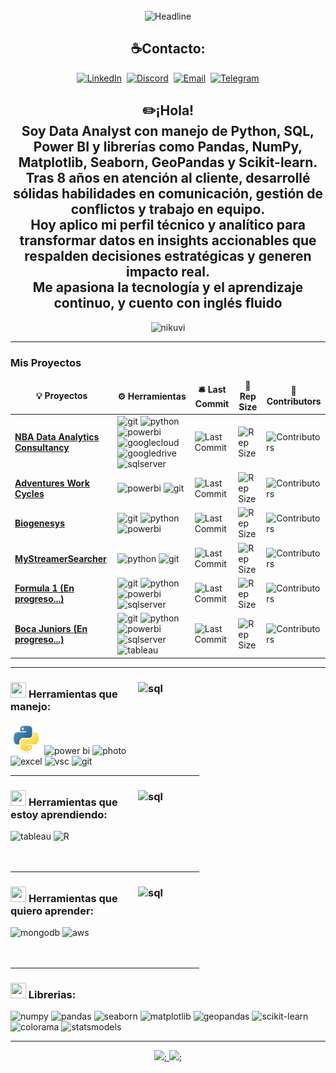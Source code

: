 <div>
  <div align=center>
   <img src="https://media.tenor.com/uF7aJqxcM6QAAAAj/digital-skola-bertalenta-digital.gif" alt="" />
   <br>
   <img src="https://readme-typing-svg.herokuapp.com?color=FA8072&size=32&center=true&vCenter=true&width=600&height=50&lines=Hola+soy+Nicole+%F0%9F%91%8B" alt="Headline" />
</div>

<div align="center">
  <h2>☕Contacto:</h2>
  <a href="https://www.linkedin.com/in/nicoleviviant/"><img src="https://img.icons8.com/?size=100&id=WyB8Jtm9PZoo&format=png&color=000000" alt="LinkedIn" width="80" height="80" /></a>&nbsp;
  <a href="https://discord.com/users/nikuvi"><img src="https://img.icons8.com/?size=100&id=36wRfL5VpMnw&format=png&color=000000" alt="Discord" width="80" height="80" /></a>&nbsp;
  <a href="mailto:nicoleviviant@gmail.com"><img src="https://img.icons8.com/?size=100&id=K1IV4wU6ceuS&format=png&color=000000" alt="Email" width="80" height="80" /></a>&nbsp;
  <a href="https://t.me/nicoleviviant"><img src="https://img.icons8.com/?size=100&id=Ai1GT4W6UPLG&format=png&color=000000" alt="Telegram" width="80" height="80" /></a>
</div>

<div>
  <h2 align="center">
  ✏️¡Hola!
  <br>Soy Data Analyst con manejo de Python, SQL, Power BI y librerías como Pandas, NumPy, Matplotlib, Seaborn, GeoPandas y Scikit-learn.
  <br>Tras 8 años en atención al cliente, desarrollé sólidas habilidades en comunicación, gestión de conflictos y trabajo en equipo.
  <br>Hoy aplico mi perfil técnico y analítico para transformar datos en insights accionables que respalden decisiones estratégicas y generen impacto real.
  <br>Me apasiona la tecnología y el aprendizaje continuo, y cuento con inglés fluido
  </h2>
</div>

<div>
  <p align="center"> 
   <img src="https://komarev.com/ghpvc/?username=nikuvi&label=Profile%20views&color=0e75b6&style=flat" alt="nikuvi" /> 
  </p>
</div>

<hr width="100%" >

<h3>Mis Proyectos</h3>
<table>
  <thead align="center">
    <tr border: none;>
      <td><b>💡 Proyectos</b></td>
      <td><b>⚙️ Herramientas</b></td>
      <td><b>🛎️ Last Commit</b></td>
      <td><b>📁 Rep Size</b></td>
      <td><b>👤 Contributors</b></td>
    </tr>
  </thead>
  <tbody>
    <tr>
      <td><a href="https://github.com/nikuvi/Gametime-Stats---NBA-Data-Analytics-Consultancy"><b>NBA Data Analytics Consultancy</b></a></td>
      <td>
	<img alt="git" src="https://img.icons8.com/?size=100&id=20906&format=png&color=000000" height="20" width="20"/>
	<img alt="python" src="https://img.icons8.com/?size=100&id=13441&format=png&color=000000" height="20" width="20"/>
	<img alt="powerbi" src="https://img.icons8.com/?size=100&id=3sGOUDo9nJ4k&format=png&color=000000" height="20" width="20"/>
	<img alt="googlecloud" src="https://img.icons8.com/?size=100&id=WHRLQdbEXQ16&format=png&color=000000" height="20" width="20"/>
	<img alt="googledrive" src="https://img.icons8.com/?size=100&id=eKDChMKt75eu&format=png&color=000000" height="20" width="20"/>
	<img alt="sqlserver" src="https://img.icons8.com/?size=100&id=laYYF3dV0Iew&format=png&color=000000" height="20" width="20"/>
      </td>
      <td><img alt="Last Commit" src="https://img.shields.io/github/last-commit/nikuvi/Gametime-Stats---NBA-Data-Analytics-Consultancy?style=for-the-badge)"/></td>
      <td><img alt="Rep Size" src="https://img.shields.io/github/repo-size/nikuvi/Gametime-Stats---NBA-Data-Analytics-Consultancy?style=for-the-badge"/></td>
      <td><img alt="Contributors" src="https://img.shields.io/github/contributors/nikuvi/Gametime-Stats---NBA-Data-Analytics-Consultancy?style=for-the-badge"/></td>
    </tr>
	  <tr>
      <td><a href="https://github.com/nikuvi/Adventures-Work-Cycles"><b>Adventures Work Cycles</b></a></td>
      <td>
	<img alt="powerbi" src="https://img.icons8.com/?size=100&id=3sGOUDo9nJ4k&format=png&color=000000" height="20" width="20"/>
	<img alt="git" src="https://img.icons8.com/?size=100&id=20906&format=png&color=000000" height="20" width="20"/>
      </td>
      <td><img alt="Last Commit" src="https://img.shields.io/github/last-commit/nikuvi/Adventures-Work-Cycles?style=for-the-badge)"/></td>
      <td><img alt="Rep Size" src="https://img.shields.io/github/repo-size/nikuvi/Adventures-Work-Cycles?style=for-the-badge"/></td>
      <td><img alt="Contributors" src="https://img.shields.io/github/contributors/nikuvi/Adventures-Work-Cycles?style=for-the-badge"/></td>
    </tr>
    <tr>
      <td><a href="https://github.com/nikuvi/Biogenesys"><b>Biogenesys</b></a></td>
      <td>
	<img alt="git" src="https://img.icons8.com/?size=100&id=20906&format=png&color=000000" height="20" width="20"/>
	<img alt="python" src="https://img.icons8.com/?size=100&id=13441&format=png&color=000000" height="20" width="20"/>
	<img alt="powerbi" src="https://img.icons8.com/?size=100&id=3sGOUDo9nJ4k&format=png&color=000000" height="20" width="20"/>
      </td>
      <td><img alt="Last Commit" src="https://img.shields.io/github/last-commit/nikuvi/Biogenesys?style=for-the-badge)"/></td>
      <td><img alt="Rep Size" src="https://img.shields.io/github/repo-size/nikuvi/Biogenesys?style=for-the-badge"/></td>
      <td><img alt="Contributors" src="https://img.shields.io/github/contributors/nikuvi/Biogenesys?style=for-the-badge"/></td>
    </tr>
    <tr>
      <td><a href="https://github.com/nikuvi/MyStreamerSearcher"><b>MyStreamerSearcher</b></a></td>
      <td>
	<img alt="python" src="https://img.icons8.com/?size=100&id=13441&format=png&color=000000" height="20" width="20"/>
	<img alt="git" src="https://img.icons8.com/?size=100&id=20906&format=png&color=000000" height="20" width="20"/>
      </td>
      <td><img alt="Last Commit" src="https://img.shields.io/github/last-commit/nikuvi/MyStreamerSearcher?style=for-the-badge)"/></td>
      <td><img alt="Rep Size" src="https://img.shields.io/github/repo-size/nikuvi/MyStreamerSearcher?style=for-the-badge"/></td>
      <td><img alt="Contributors" src="https://img.shields.io/github/contributors/nikuvi/MyStreamerSearcher?style=for-the-badge"/></td>
    </tr>
    <tr>
      <td><a href="https://github.com/nikuvi/Formula1"><b>Formula 1 (En progreso...)</b></a></td>
      <td>
	<img alt="git" src="https://img.icons8.com/?size=100&id=20906&format=png&color=000000" height="20" width="20"/>
	<img alt="python" src="https://img.icons8.com/?size=100&id=13441&format=png&color=000000" height="20" width="20"/>
	<img alt="powerbi" src="https://img.icons8.com/?size=100&id=3sGOUDo9nJ4k&format=png&color=000000" height="20" width="20"/>
	<img alt="sqlserver" src="https://img.icons8.com/?size=100&id=laYYF3dV0Iew&format=png&color=000000" height="20" width="20"/>
      </td>
      <td><img alt="Last Commit" src="https://img.shields.io/github/last-commit/nikuvi/Formula1?style=for-the-badge)"/></td>
      <td><img alt="Rep Size" src="https://img.shields.io/github/repo-size/nikuvi/Formula1?style=for-the-badge"/></td>
      <td><img alt="Contributors" src="https://img.shields.io/github/contributors/nikuvi/Formula1?style=for-the-badge"/></td>
    </tr>
	<tr>
      <td><a href="https://github.com/nikuvi/BocaJuniors"><b>Boca Juniors (En progreso...)</b></a></td>
      <td>
	<img alt="git" src="https://img.icons8.com/?size=100&id=20906&format=png&color=000000" height="20" width="20"/>
	<img alt="python" src="https://img.icons8.com/?size=100&id=13441&format=png&color=000000" height="20" width="20"/>
	<img alt="powerbi" src="https://img.icons8.com/?size=100&id=3sGOUDo9nJ4k&format=png&color=000000" height="20" width="20"/>
	<img alt="sqlserver" src="https://img.icons8.com/?size=100&id=laYYF3dV0Iew&format=png&color=000000" height="20" width="20"/>
	<img alt="tableau" src="https://img.icons8.com/?size=100&id=9Kvi1p1F0tUo&format=png&color=000000" height="20" width="20"/>
      </td>
      <td><img alt="Last Commit" src="https://img.shields.io/github/last-commit/nikuvi/BocaJuniors?style=for-the-badge)"/></td>
      <td><img alt="Rep Size" src="https://img.shields.io/github/repo-size/nikuvi/BocaJuniors?style=for-the-badge"/></td>
      <td><img alt="Contributors" src="https://img.shields.io/github/contributors/nikuvi/BocaJuniors?style=for-the-badge"/></td>
    </tr>
  </tbody>
</table>

<hr width="100%" >

<div>
  <h3 align="left"><img src="https://img.icons8.com/?size=100&id=12784&format=png&color=000000" alt="" width="25" height="25"/>
    <img align="right" alt="sql" width="300" src="https://media1.tenor.com/m/Rtyg-9DI9EAAAAAd/sql.gif" width="150" height="130"/>
  Herramientas que manejo:</h3>
  <p align="left"> 
   <img src="https://raw.githubusercontent.com/devicons/devicon/master/icons/python/python-original.svg" alt="python" width="50" height="50"/>
   <img src="https://img.icons8.com/?size=256&id=Ny0t2MYrJ70p&format=png" alt="power bi" width="50" height="50"/>
   <img src="https://img.icons8.com/?size=256&id=13677&format=png" alt="photo" width="50" height="50"/>
   <img src="https://img.icons8.com/?size=256&id=117561&format=png" alt="excel" width="50" height="50"/>
   <img src="https://img.icons8.com/?size=100&id=9OGIyU8hrxW5&format=png&color=000000" alt="vsc" width="50" height="50"/>
   <img src="https://img.icons8.com/?size=100&id=20906&format=png&color=000000" alt="git" width="50" height="50"/>
  </p>
</div>

<hr width="60%" >

<div>
  <h3 align="left"><img src="https://img.icons8.com/?size=100&id=118805&format=png&color=000000" alt="" width="25" height="25"/>
    <img align="right" alt="sql" width="300" src="https://media1.giphy.com/media/v1.Y2lkPTc5MGI3NjExeG5hZXE2bGM1bnFxN3hiZDhzdm5zMzRib2d0aGV1MmNjOHUzaWwyNSZlcD12MV9pbnRlcm5hbF9naWZfYnlfaWQmY3Q9Zw/CuuSHzuc0O166MRfjt/giphy.gif" width="150" height="130"/>
  Herramientas que estoy aprendiendo:</h3>
  <p align="left"> 
    <img src="https://img.icons8.com/?size=100&id=9Kvi1p1F0tUo&format=png&color=000000" alt="tableau" width="50" height="50"/>
    <img src="https://img.icons8.com/?size=100&id=CLvQeiwFpit4&format=png&color=000000" alt="R" width="50" height="50"/>
  </p>
</div>

<hr width="60%" >

<div>
  <h3 align="left"><img src="https://img.icons8.com/?size=100&id=nmt7myytP45P&format=png&color=000000" alt="" width="25" height="25"/>
    <img align="right" alt="sql" width="300" src="https://media4.giphy.com/media/v1.Y2lkPTc5MGI3NjExNDVjYWhtaDc4Z2sxajNyM3AycWpkYWZpcm52cmJ0dGhuY2g1anJndSZlcD12MV9pbnRlcm5hbF9naWZfYnlfaWQmY3Q9Zw/3NyvreZAtNLrNKTrKa/giphy.gif" width="150" height="130"/>
  Herramientas que quiero aprender:</h3>
  <p align="left"> 
    <img src="https://img.icons8.com/?size=100&id=tBBf3P8HL0vR&format=png&color=000000" alt="mongodb" width="50" height="50"/>
    <img src="https://img.icons8.com/?size=100&id=33039&format=png&color=000000" alt="aws" width="50" height="50"/>
  </p>
</div>

<hr width="60%" >

<div>
  <h3 align="left"><img src="https://img.icons8.com/?size=100&id=MmkqIRv7P6Xy&format=png&color=000000" alt="" width="25" height="25"/>
  Librerias:</h3>
  <p align="left"> 
   <img src="https://img.shields.io/badge/Numpy-777BB4?style=for-the-badge&logo=numpy&logoColor=white" alt="numpy" />
   <img src="https://img.shields.io/badge/Pandas-2C2D72?style=for-the-badge&logo=pandas&logoColor=white" alt="pandas" />
   <img src="https://img.shields.io/badge/Seaborn-77A5D5?style=for-the-badge&logo=seaborn&logoColor=white" alt="seaborn" />
   <img src="https://img.shields.io/badge/MatplotLib-2C2D72?style=for-the-badge&logo=matplotlib&logoColor=white" alt="matplotlib" />
   <img src="https://img.shields.io/badge/Geopandas-60A650?style=for-the-badge&logo=geopandas&logoColor=white" alt="geopandas" />
   <img src="https://img.shields.io/badge/Scikit Learn-F7931E?style=for-the-badge&logo=scikit-learn&logoColor=white" alt="scikit-learn" />
   <img src="https://img.shields.io/badge/Colorama-FFC0CB?style=for-the-badge&logo=colorama&logoColor=white" alt="colorama" />
   <img src="https://img.shields.io/badge/Statsmodels-808080?style=for-the-badge&logo=statsmodels&logoColor=white" alt="statsmodels" />
  </p>
</div>

<hr width="100%" >

<div>
  <p align="center">
    <a href="https://github.com/nikuvi/github-readme-stats"><img src="https://github-readme-stats.vercel.app/api?username=nikuvi&theme=dracula" /</a>;
    <a href="https://github.com/nikuvi/github-readme-stats"><img src="https://github-readme-stats.vercel.app/api/top-langs/?username=nikuvi&hide=html&layout=compact&theme=dracula" /></a>;
  </p>
</div>


